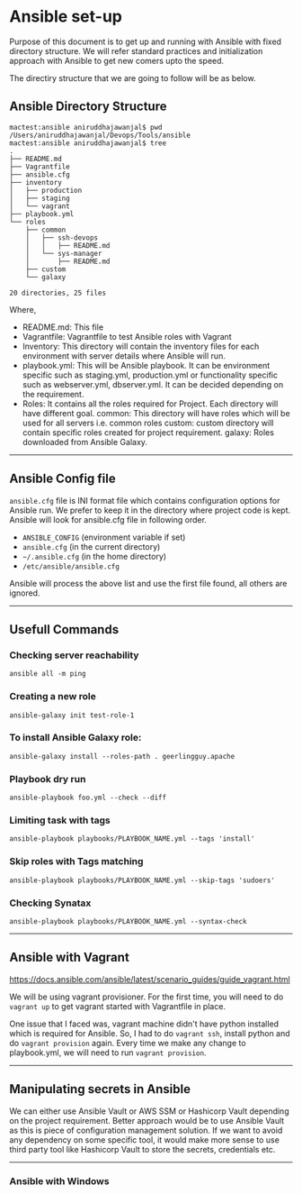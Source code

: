 # Ansible set-up

Purpose of this document is to get up and running with Ansible with fixed directory structure. We will refer standard practices and initialization approach with Ansible to get new comers upto the speed. 

The directiry structure that we are going to follow will be as below. 

## Ansible Directory Structure
```
mactest:ansible aniruddhajawanjal$ pwd
/Users/aniruddhajawanjal/Devops/Tools/ansible
mactest:ansible aniruddhajawanjal$ tree
.
├── README.md
├── Vagrantfile
├── ansible.cfg
├── inventory
│   ├── production
│   ├── staging
│   └── vagrant
├── playbook.yml
└── roles
    ├── common
    │   ├── ssh-devops
    │   │   ├── README.md
    │   └── sys-manager
    │       ├── README.md
    ├── custom
    └── galaxy

20 directories, 25 files
```

Where,

* README.md: This file
* Vagrantfile: Vagrantfile to test Ansible roles with Vagrant
* Inventory: This directory will contain the inventory files for each environment with server details where Ansible will run. 
* playbook.yml: This will be Ansible playbook. It can be environment specific such as staging.yml, production.yml or functionality specific such as webserver.yml, dbserver.yml. It can be decided depending on the requirement. 
* Roles: It contains all the roles required for Project. Each directory will have different goal.
		common: This directory will have roles which will be used for all servers  i.e. common roles
		custom: custom directory will contain specific roles created for project requirement. 
		galaxy: Roles downloaded from Ansible Galaxy.

--------------------------------------------------------------

## Ansible Config file

`ansible.cfg` file is INI format file which contains configuration options for Ansible run. We prefer to keep it in the directory where project code is kept. Ansible will look for ansible.cfg file in following order.

* `ANSIBLE_CONFIG` (environment variable if set)
* `ansible.cfg` (in the current directory)
* `~/.ansible.cfg` (in the home directory)
* `/etc/ansible/ansible.cfg`

Ansible will process the above list and use the first file found, all others are ignored. 

--------------------------------------------------------------


## Usefull Commands 

### Checking server reachability
```
ansible all -m ping
```

### Creating a new role
```
ansible-galaxy init test-role-1
```

### To install Ansible Galaxy role: 
```
ansible-galaxy install --roles-path . geerlingguy.apache
```

### Playbook dry run
```
ansible-playbook foo.yml --check --diff
```

### Limiting task with tags
```
ansible-playbook playbooks/PLAYBOOK_NAME.yml --tags 'install'
```

### Skip roles with Tags matching
```
ansible-playbook playbooks/PLAYBOOK_NAME.yml --skip-tags 'sudoers'
```

### Checking Synatax
```
ansible-playbook playbooks/PLAYBOOK_NAME.yml --syntax-check
```

--------------------------------------------------------------

## Ansible with Vagrant 

https://docs.ansible.com/ansible/latest/scenario_guides/guide_vagrant.html


We will be using vagrant provisioner. For the first time, you will need to do `vagrant up` to get vagrant started with Vagrantfile in place. 

One issue that I faced was, vagrant machine didn't have python installed which is required for Ansible. So, I had to do `vagrant ssh`, install python and do `vagrant provision` again. Every time we make any change to playbook.yml, we will need to run `vagrant provision`.

--------------------------------------------------------------

## Manipulating secrets in Ansible

We can either use Ansible Vault or AWS SSM or Hashicorp Vault depending on the project requirement. Better approach would be to use Ansible Vault as this is piece of configuration management solution. If we want to avoid any dependency on some specific tool, it would make more sense to use third party tool like Hashicorp Vault to store the secrets, credentials etc. 

--------------------------------------------------------------

### Ansible with Windows







